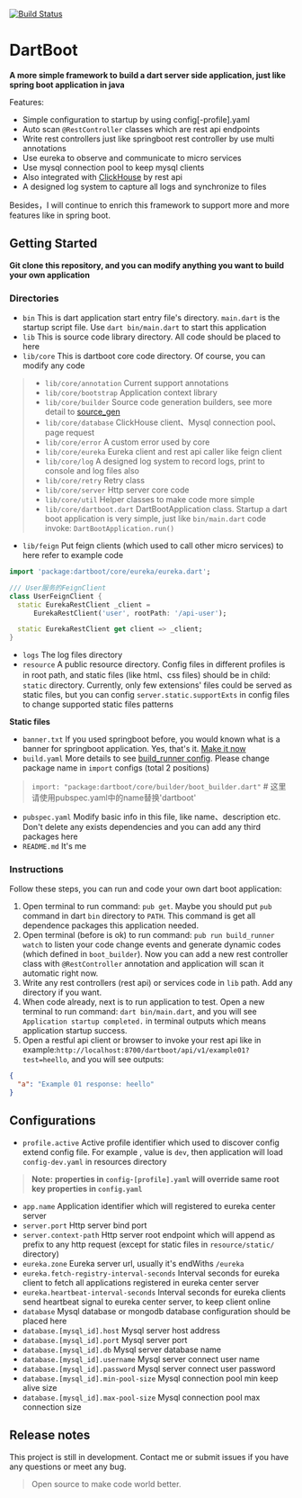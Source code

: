 [![Build Status](https://travis-ci.org/Daegalus/dart-uuid.svg?branch=master)](https://travis-ci.org/Daegalus/dart-uuid)

# DartBoot

**A more simple framework to build a dart server side application, just like spring boot application in java**

Features:

* Simple configuration to startup by using config[-profile].yaml
* Auto scan `@RestController` classes which are rest api endpoints
* Write rest controllers just like springboot rest controller by use multi annotations
* Use eureka to observe and communicate to micro services
* Use mysql connection pool to keep mysql clients
* Also integrated with [ClickHouse](!https://clickhouse.tech/) by rest api
* A designed log system to capture all logs and synchronize to files

Besides，I will continue to enrich this framework to support more and more features like in spring boot.

## Getting Started

**Git clone this repository,  and you can modify anything you want to build your own application**

### Directories

- `bin` This is dart application start entry file's directory. `main.dart` is the startup script file. Use `dart bin/main.dart` to start this application
- `lib` This is source code library directory. All code should be placed to here
- `lib/core` This is dartboot core code directory. Of course, you can modify any code
> - `lib/core/annotation` Current support annotations
> - `lib/core/bootstrap` Application context library
> - `lib/core/builder` Source code generation builders, see more detail to [source_gen](!https://pub.dev/packages/source_gen)
> - `lib/core/database` ClickHouse client、Mysql connection pool、page request
> - `lib/core/error` A custom error used by core
> - `lib/core/eureka` Eureka client and rest api caller like feign client
> - `lib/core/log` A designed log system to record logs, print to console and log files also
> - `lib/core/retry` Retry class
> - `lib/core/server` Http server core code 
> - `lib/core/util` Helper classes to make code more simple
> - `lib/core/dartboot.dart` DartBootApplication class. Startup a dart boot application is very simple, just like `bin/main.dart` code invoke: `DartBootApplication.run()`
- `lib/feign` Put feign clients (which used to call other micro services) to here refer to example code
```dart
import 'package:dartboot/core/eureka/eureka.dart';

/// User服务的FeignClient
class UserFeignClient {
  static EurekaRestClient _client =
      EurekaRestClient('user', rootPath: '/api-user');

  static EurekaRestClient get client => _client;
}
``` 
- `logs` The log files directory
- `resource` A public resource directory. Config files in different profiles is in root path, and static files (like html、css files) should be in child: `static` directory. Currently, only few extensions' files could be served as static files, but you can config `server.static.supportExts` in config files to change supported static files patterns

**Static files**
- `banner.txt` If you used springboot before, you would known what is a banner for springboot application. Yes, that's it. [Make it now](!https://devops.datenkollektiv.de/banner.txt/index.html)
- `build.yaml` More details to see [build_runner config](!https://dart-pub.mirrors.sjtug.sjtu.edu.cn/packages/build_config). Please change package name in `import` configs (total 2 positions)
 > `import: "package:dartboot/core/builder/boot_builder.dart"` # 这里请使用pubspec.yaml中的name替换'dartboot'
- `pubspec.yaml` Modify basic info in this file, like name、description etc. Don't delete any exists dependencies and you can add any third packages here
- `README.md` It's me
 
### Instructions

Follow these steps, you can run and code your own dart boot application:

1. Open terminal to run command: `pub get`. Maybe you should put `pub` command in dart `bin` directory to `PATH`. This command is get all dependence packages this application needed.
2. Open terminal (before is ok) to run command: `pub run build_runner watch` to listen your code change events and generate dynamic codes (which defined in `boot_builder`). Now you can add a new rest controller class with `@RestController` annotation and application will scan it automatic right now.
3. Write any rest controllers (rest api) or services code in `lib` path. Add any directory if you want.
4. When code already, next is to run application to test. Open a new terminal to run command: `dart bin/main.dart`, and you will see `Application startup completed.` in terminal outputs which means application startup success.
5. Open a restful api client or browser to invoke your rest api like in example:`http://localhost:8700/dartboot/api/v1/example01?test=heello`, and you will see outputs:
```json
{
  "a": "Example 01 response: heello"
}
```

## Configurations

- `profile.active` Active profile identifier which used to discover config extend config file. For example , value is `dev`, then application will load `config-dev.yaml` in resources directory
> **Note:**
> **properties in `config-[profile].yaml` will override same root key properties in `config.yaml`**
- `app.name` Application identifier which will registered to eureka center server
- `server.port` Http server bind port
- `server.context-path` Http server root endpoint which will append as prefix to any http request (except for static files in `resource/static/` directory)
- `eureka.zone` Eureka server url, usually it's endWiths `/eureka`
- `eureka.fetch-registry-interval-seconds` Interval seconds for eureka client to fetch all applications registered in eureka center server
- `eureka.heartbeat-interval-seconds` Interval seconds for eureka clients send heartbeat signal to eureka center server, to keep client online
- `database` Mysql database or mongodb database configuration should be placed here
- `database.[mysql_id].host` Mysql server host address
- `database.[mysql_id].port` Mysql server port
- `database.[mysql_id].db` Mysql server database name
- `database.[mysql_id].username` Mysql server connect user name
- `database.[mysql_id].password` Mysql server connect user password
- `database.[mysql_id].min-pool-size` Mysql connection pool min keep alive size
- `database.[mysql_id].max-pool-size` Mysql connection pool max connection size

## Release notes

This project is still in development. Contact me or submit issues if you have any questions or meet any bug.


> Open source to make code world better.
